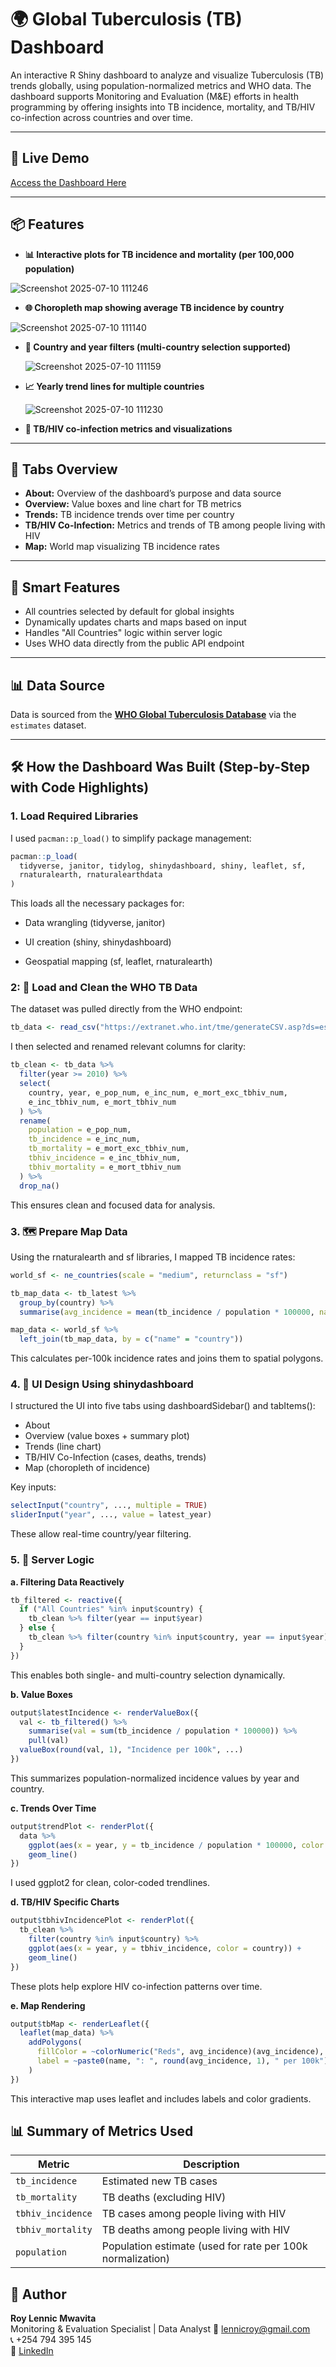 # 🌍 Global Tuberculosis (TB) Dashboard

An interactive R Shiny dashboard to analyze and visualize Tuberculosis (TB) trends globally, using population-normalized metrics and WHO data. The dashboard supports Monitoring and Evaluation (M&E) efforts in health programming by offering insights into TB incidence, mortality, and TB/HIV co-infection across countries and over time.

---

## 🔗 Live Demo

[Access the Dashboard Here](https://roymwavita.shinyapps.io/who_tb_data/)

---

## 📦 Features

- **📊 Interactive plots for TB incidence and mortality (per 100,000 population)**
  
![Screenshot 2025-07-10 111246](https://github.com/user-attachments/assets/090eb038-3856-4358-816b-815b7c162909)

- **🌐 Choropleth map showing average TB incidence by country**

![Screenshot 2025-07-10 111140](https://github.com/user-attachments/assets/aebe0af9-1d62-4465-8d91-6961fb9044ad)

- **🔎 Country and year filters (multi-country selection supported)**

  ![Screenshot 2025-07-10 111159](https://github.com/user-attachments/assets/a1295ba2-9bcf-4607-827e-9d7d33fc0368)

- **📈 Yearly trend lines for multiple countries**
  
  ![Screenshot 2025-07-10 111230](https://github.com/user-attachments/assets/a9ad3eda-3fbb-4cc6-99ee-c3de6ef33b37)

- **🧬 TB/HIV co-infection metrics and visualizations**


---

## 📁 Tabs Overview

- **About:** Overview of the dashboard’s purpose and data source  
- **Overview:** Value boxes and line chart for TB metrics  
- **Trends:** TB incidence trends over time per country  
- **TB/HIV Co-Infection:** Metrics and trends of TB among people living with HIV  
- **Map:** World map visualizing TB incidence rates

---

## 🧠 Smart Features

- All countries selected by default for global insights  
- Dynamically updates charts and maps based on input  
- Handles "All Countries" logic within server logic  
- Uses WHO data directly from the public API endpoint

---

## 📊 Data Source

Data is sourced from the **[WHO Global Tuberculosis Database](https://extranet.who.int/tme/)** via the `estimates` dataset.

---

## 🛠️ How the Dashboard Was Built (Step-by-Step with Code Highlights)

### 1. Load Required Libraries

I used `pacman::p_load()` to simplify package management:

```r
pacman::p_load(
  tidyverse, janitor, tidylog, shinydashboard, shiny, leaflet, sf,
  rnaturalearth, rnaturalearthdata
)
```

This loads all the necessary packages for:

- Data wrangling (tidyverse, janitor)

- UI creation (shiny, shinydashboard)

- Geospatial mapping (sf, leaflet, rnaturalearth)

### 2: 🔄 Load and Clean the WHO TB Data
The dataset was pulled directly from the WHO endpoint:
```r
tb_data <- read_csv("https://extranet.who.int/tme/generateCSV.asp?ds=estimates")
```
I then selected and renamed relevant columns for clarity:
```r
tb_clean <- tb_data %>%
  filter(year >= 2010) %>%
  select(
    country, year, e_pop_num, e_inc_num, e_mort_exc_tbhiv_num,
    e_inc_tbhiv_num, e_mort_tbhiv_num
  ) %>%
  rename(
    population = e_pop_num,
    tb_incidence = e_inc_num,
    tb_mortality = e_mort_exc_tbhiv_num,
    tbhiv_incidence = e_inc_tbhiv_num,
    tbhiv_mortality = e_mort_tbhiv_num
  ) %>%
  drop_na()
```
This ensures clean and focused data for analysis.

### 3. 🗺️ Prepare Map Data
Using the rnaturalearth and sf libraries, I mapped TB incidence rates:
```r
world_sf <- ne_countries(scale = "medium", returnclass = "sf")

tb_map_data <- tb_latest %>%
  group_by(country) %>%
  summarise(avg_incidence = mean(tb_incidence / population * 100000, na.rm = TRUE))

map_data <- world_sf %>%
  left_join(tb_map_data, by = c("name" = "country"))
```
This calculates per-100k incidence rates and joins them to spatial polygons.

### 4. 🧱 UI Design Using shinydashboard
I structured the UI into five tabs using dashboardSidebar() and tabItems():
- About
- Overview (value boxes + summary plot)
- Trends (line chart)
- TB/HIV Co-Infection (cases, deaths, trends)
- Map (choropleth of incidence)

Key inputs:
```r
selectInput("country", ..., multiple = TRUE)
sliderInput("year", ..., value = latest_year)
```
These allow real-time country/year filtering.

### 5. 🔄 Server Logic
**a. Filtering Data Reactively**
```r
tb_filtered <- reactive({
  if ("All Countries" %in% input$country) {
    tb_clean %>% filter(year == input$year)
  } else {
    tb_clean %>% filter(country %in% input$country, year == input$year)
  }
})
```
This enables both single- and multi-country selection dynamically.

**b. Value Boxes**
```r
output$latestIncidence <- renderValueBox({
  val <- tb_filtered() %>%
    summarise(val = sum(tb_incidence / population * 100000)) %>%
    pull(val)
  valueBox(round(val, 1), "Incidence per 100k", ...)
})
```
This summarizes population-normalized incidence values by year and country.

**c. Trends Over Time**
```r
output$trendPlot <- renderPlot({
  data %>%
    ggplot(aes(x = year, y = tb_incidence / population * 100000, color = country)) +
    geom_line()
})
```
I used ggplot2 for clean, color-coded trendlines.

**d. TB/HIV Specific Charts**
```r
output$tbhivIncidencePlot <- renderPlot({
  tb_clean %>%
    filter(country %in% input$country) %>%
    ggplot(aes(x = year, y = tbhiv_incidence, color = country)) +
    geom_line()
})
```
These plots help explore HIV co-infection patterns over time.

**e. Map Rendering**
```r
output$tbMap <- renderLeaflet({
  leaflet(map_data) %>%
    addPolygons(
      fillColor = ~colorNumeric("Reds", avg_incidence)(avg_incidence),
      label = ~paste0(name, ": ", round(avg_incidence, 1), " per 100k")
    )
})
```
This interactive map uses leaflet and includes labels and color gradients.

## 📊 Summary of Metrics Used

| **Metric**         | **Description**                         |
|--------------------|-----------------------------------------|
| `tb_incidence`     | Estimated new TB cases                  |
| `tb_mortality`     | TB deaths (excluding HIV)               |
| `tbhiv_incidence`  | TB cases among people living with HIV   |
| `tbhiv_mortality`  | TB deaths among people living with HIV  |
| `population`       | Population estimate (used for rate per 100k normalization) |

## 👤 Author

**Roy Lennic Mwavita**  
Monitoring & Evaluation Specialist | Data Analyst 
📧 [lennicroy@gmail.com](mailto:lennicroy@gmail.com)  
📞 +254 794 395 145  
🔗 [LinkedIn](https://www.linkedin.com/in/roy-mwavita-495b50220/)  

